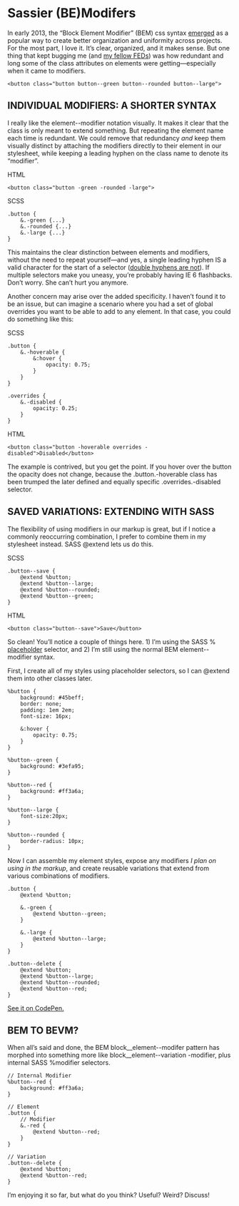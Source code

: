 # Sassier (BE)Modifers

In early 2013, the “Block Element Modifier” (BEM) css syntax [emerged][1] as a popular way to create better organization and uniformity across projects. For the most part, I love it. It’s clear, organized, and it makes sense. But one thing that kept bugging me (and [my fellow FEDs][2]) was how redundant and long some of the class attributes on elements were getting—especially when it came to modifiers.

	<button class="button button--green button--rounded button--large">
	
## INDIVIDUAL MODIFIERS: A SHORTER SYNTAX

I really like the element--modifier notation visually. It makes it clear that the class is only meant to extend something. But repeating the element name each time is redundant. We could remove that redundancy *and* keep them visually distinct by attaching the modifiers directly to their element in our stylesheet, while keeping a leading hyphen on the class name to denote its “modifier”.

HTML

	<button class="button -green -rounded -large">
	
SCSS

	.button {
		&.-green {...}
		&.-rounded {...}
		&.-large {...}
	}
	
This maintains the clear distinction between elements and modifiers, without the need to repeat yourself—and yes, a single leading hyphen IS a valid character for the start of a selector ([double hyphens are not][3]). If multiple selectors make you uneasy, you’re probably having IE 6 flashbacks. Don’t worry. She can’t hurt you anymore.

Another concern may arise over the added specificity. I haven’t found it to be an issue, but can imagine a scenario where you had a set of global overrides you want to be able to add to any element. In that case, you could do something like this:

SCSS

	.button {
		&.-hoverable {
			&:hover {
				opacity: 0.75;
			}
		}
	}
 
	.overrides {
		&.-disabled {
			opacity: 0.25;
		}
	}
	
HTML

	<button class="button -hoverable overrides -disabled">Disabled</button>
	
The example is contrived, but you get the point. If you hover over the button the opacity does not change, because the .button.-hoverable class has been trumped the later defined and equally specific .overrides.-disabled selector.

## SAVED VARIATIONS: EXTENDING WITH SASS

The flexibility of using modifiers in our markup is great, but if I notice a commonly reoccurring combination, I prefer to combine them in my stylesheet instead. SASS @extend lets us do this.

SCSS

	.button--save {
		@extend %button;
		@extend %button--large;
		@extend %button--rounded;
		@extend %button--green;
	}
	
HTML

	<button class="button--save">Save</button>
	
So clean! You’ll notice a couple of things here. 1) I’m using the SASS % [placeholder][4] selector, and 2) I’m still using the normal BEM element--modifier syntax.

First, I create all of my styles using placeholder selectors, so I can @extend them into other classes later.

	%button {
		background: #45beff;
		border: none;
		padding: 1em 2em;
		font-size: 16px;
		
		&:hover {
		    opacity: 0.75;
		}
	}
 
	%button--green {
		background: #3efa95;
	}
	
	%button--red {
		background: #ff3a6a;
	}
 
	%button--large {
		font-size:20px;
	}
 
	%button--rounded {
		border-radius: 10px;
	}
	
Now I can assemble my element styles, expose any modifiers *I plan on using in the markup*, and create reusable variations that extend from various combinations of modifiers.

	.button {
		@extend %button;
 
		&.-green {
			@extend %button--green;
		}
  
		&.-large {
			@extend %button--large;
		}
	}
 
	.button--delete {
		@extend %button;
		@extend %button--large;
		@extend %button--rounded;
		@extend %button--red;
	}
	
[See it on CodePen.][5]

## BEM TO BEVM?

When all’s said and done, the BEM block__element--modifer pattern has morphed into something more like block__element--variation -modifier, plus internal SASS %modifier selectors.

	// Internal Modifier
	%button--red {
		background: #ff3a6a;
	}
 
	// Element
	.button {
		// Modifier
		&.-red {
			@extend %button--red;
		}
	}
 
	// Variation
	.button--delete {
		@extend %button;
		@extend %button--red;
	}
	
I’m enjoying it so far, but what do you think? Useful? Weird? Discuss!

[1]: http://csswizardry.com/2013/01/mindbemding-getting-your-head-round-bem-syntax/
[2]: http://viget.com/extend/bem-multiple-modifiers-and-experimenting-with-attribute-selectors
[3]: http://www.w3.org/TR/CSS2/syndata.html#characters
[4]: http://blog.teamtreehouse.com/extending-placeholder-selectors-with-sass
[5]: http://codepen.io/greypants/pen/hvrHb

